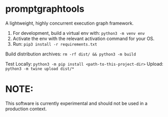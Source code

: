 # promptgraphtools

A lightweight, highly concurrent execution graph framework.

1. For development, build a virtual env with: `python3 -m venv env`
2. Activate the env with the relevant activation command for your OS.
3. Run: `pip3 install -r requirements.txt`

Build distribution archives: `rm -rf dist/ && python3 -m build`

Test Locally: `python3 -m pip install <path-to-this-project-dir>`
Upload: `python3 -m twine upload dist/*`

# NOTE:

This software is currently experimental and should not be used in a production context.

